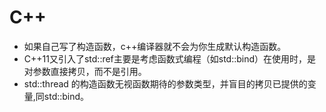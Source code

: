 # C++

* 如果自己写了构造函数，c++编译器就不会为你生成默认构造函数。
* C++11又引入了std::ref主要是考虑函数式编程（如std::bind）在使用时，是对参数直接拷贝，而不是引用。
* std::thread 的构造函数无视函数期待的参数类型，并盲目的拷贝已提供的变量,同std::bind。